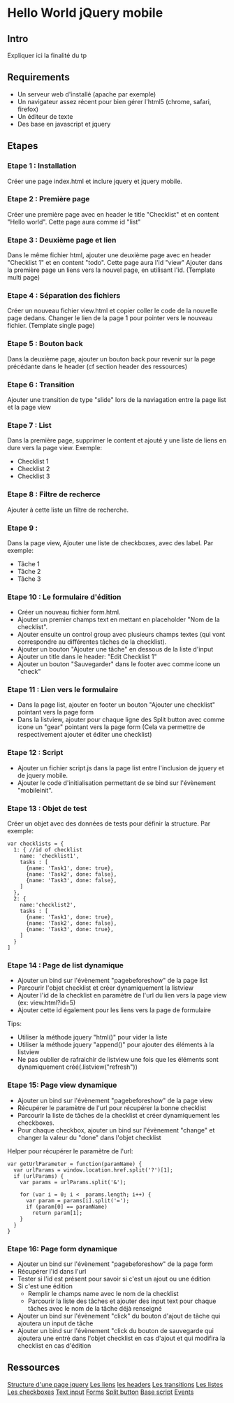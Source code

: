 Hello World jQuery mobile
=========================

Intro
-----

Expliquer ici la finalité du tp

Requirements
------------

- Un serveur web d'installé (apache par exemple)
- Un navigateur assez récent pour bien gérer l'html5 (chrome, safari, firefox)
- Un éditeur de texte
- Des base en javascript et jquery

Etapes
---------

### Etape 1 : Installation

Créer une page index.html et inclure jquery et jquery mobile.

### Etape 2 : Première page

Créer une première page avec en header le title "Checklist" et en content "Hello world".
Cette page aura comme id "list"

### Etape 3 : Deuxième page et lien

Dans le même fichier html, ajouter une deuxième page avec en header "Checklist 1" et en content "todo".
Cette page aura l'id "view"
Ajouter dans la première page un liens vers la nouvel page, en utilisant l'id. (Template multi page)

### Etape 4 : Séparation des fichiers

Créer un nouveau fichier view.html et copier coller le code de la nouvelle page dedans.
Changer le lien de la page 1 pour pointer vers le nouveau fichier. (Template single page)

### Etape 5 : Bouton back

Dans la deuxième page, ajouter un bouton back pour revenir sur la page précédante dans le header (cf section header des ressources)

### Etape 6 : Transition

Ajouter une transition de type "slide" lors de la naviagation entre la page list et la page view

### Etape 7 : List

Dans la première page, supprimer le content et ajouté y une liste de liens en dure vers la page view.
Exemple:
- Checklist 1
- Checklist 2
- Checklist 3

### Etape 8 : Filtre de recherce

Ajouter à cette liste un filtre de recherche.

### Etape 9 : 

Dans la page view, Ajouter une liste de checkboxes, avec des label.
Par exemple:

- Tâche 1
- Tâche 2
- Tâche 3

### Etape 10 : Le formulaire d'édition

- Créer un nouveau fichier form.html.
- Ajouter un premier champs text en mettant en placeholder "Nom de la checklist".
- Ajouter ensuite un control group avec plusieurs champs textes (qui vont correspondre au différentes tâches de la checklist).
- Ajouter un bouton "Ajouter une tâche" en dessous de la liste d'input
- Ajouter un title dans le header: "Edit Checklist 1"
- Ajouter un bouton "Sauvegarder" dans le footer avec comme icone un "check"

### Etape 11 : Lien vers le formulaire

- Dans la page list, ajouter en footer un bouton "Ajouter une checklist" pointant vers la page form
- Dans la listview, ajouter pour chaque ligne des Split button avec comme icone un "gear" pointant vers la page form
(Cela va permettre de respectivement ajouter et éditer une checklist)

### Etape 12 : Script

- Ajouter un fichier script.js dans la page list entre l'inclusion de jquery et de jquery mobile.
- Ajouter le code d'initialisation permettant de se bind sur l'évènement "mobileinit".

### Etape 13 : Objet de test

Créer un objet avec des données de tests pour définir la structure.
Par exemple:

    var checklists = {
	  1: { //id of checklist
	    name: 'checklist1',
		tasks : [
		  {name: 'Task1', done: true},
		  {name: 'Task2', done: false},
		  {name: 'Task3', done: false},
		]
	  },
	  2: {
	    name:'checklist2',
		tasks : [
		  {name: 'Task1', done: true},
		  {name: 'Task2', done: false},
		  {name: 'Task3', done: true},
		]
      }
	]

### Etape 14 : Page de list dynamique

- Ajouter un bind sur l'évènement "pagebeforeshow" de la page list
- Parcourir l'objet checklist et créer dynamiquement la listview
- Ajouter l'id de la checklist en paramètre de l'url du lien vers la page view (ex: view.html?id=5)
- Ajouter cette id également pour les liens vers la page de formulaire

Tips:
- Utiliser la méthode jquery "html()" pour vider la liste
- Utiliser la méthode jquery "append()" pour ajouter des éléments à la listview
- Ne pas oublier de rafraichir de listview une fois que les éléments sont dynamiquement créé(.listview("refresh"))

### Etape 15: Page view dynamique

- Ajouter un bind sur l'évènement "pagebeforeshow" de la page view
- Récupérer le paramètre de l'url pour récupérer la bonne checklist
- Parcourir la liste de tâches de la checklist et créer dynamiquement les checkboxes.
- Pour chaque checkbox, ajouter un bind sur l'évènement "change" et changer la valeur du "done" dans l'objet checklist
  

Helper pour récupérer le paramètre de l'url:

    var getUrlParameter = function(paramName) {
	  var urlParams = window.location.href.split('?')[1];
	  if (urlParams) {
	    var params = urlParams.split('&');

        for (var i = 0; i <  params.length; i++) {
	      var param = params[i].split('=');
		  if (param[0] == paramName)
	        return param[1];
		}
	  }
	}


### Etape 16: Page form dynamique

- Ajouter un bind sur l'évènement "pagebeforeshow" de la page form
- Récupérer l'id dans l'url
- Tester si l'id est présent pour savoir si c'est un ajout ou une édition
- Si c'est une édition
  - Remplir le champs name avec le nom de la checklist
  - Parcourir la liste des tâches et ajouter des input text pour chaque tâches avec le nom de la tâche déjà renseigné
- Ajouter un bind sur l'évènement "click" du bouton d'ajout de tâche qui ajoutera un input de tâche
- Ajouter un bind sur l'évènement "click du bouton de sauvegarde qui ajoutera une entré dans l'objet checklist en cas d'ajout et qui modifira la checklist en cas d'édition

Ressources
----------
[Structure d'une page jquery](http://jquerymobile.com/demos/1.3.0-beta.1/docs/pages/page-anatomy.html)
[Les liens](http://view.jquerymobile.com/1.3.1/dist/demos/widgets/links/)
[les headers](http://view.jquerymobile.com/1.3.1/dist/demos/widgets/headers/)
[Les transitions](http://jquerymobile.com/demos/1.3.0-beta.1/docs/pages/page-transitions.html)
[Les listes](http://jquerymobile.com/demos/1.3.0-beta.1/docs/lists/index.html)
[Les checkboxes](http://jquerymobile.com/demos/1.3.0-beta.1/docs/forms/checkboxes/)
[Text input](http://jquerymobile.com/demos/1.3.0-beta.1/docs/forms/textinputs/)
[Forms](http://jquerymobile.com/demos/1.3.0-beta.1/docs/forms/docs-forms.html)
[Split button](http://jquerymobile.com/demos/1.3.0-beta.1/docs/lists/lists-split.html)
[Base script](http://jquerymobile.com/demos/1.3.0-beta.1/docs/api/globalconfig.html)
[Events](http://jquerymobile.com/demos/1.3.0-beta.1/docs/api/events.html)
